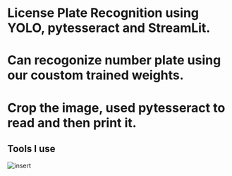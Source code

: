 # License Plate Recognition using YOLO, pytesseract and StreamLit.
# Can recogonize number plate using our coustom trained weights.
# Crop the image, used pytesseract to read and then print it.


## Tools I use
![insert]([https://encrypted-tbn0.gstatic.com/images?q=tbn:ANd9GcQYmuflTmZijTHE0oUSLjoPbNLgbFVvnpMUFOTUBqK6&s](https://global-uploads.webflow.com/60d533a223267d94ec2297b9/615ceafa996a3846e55d9e57_streamlit-logo-secondary-colormark-darktext.png))
